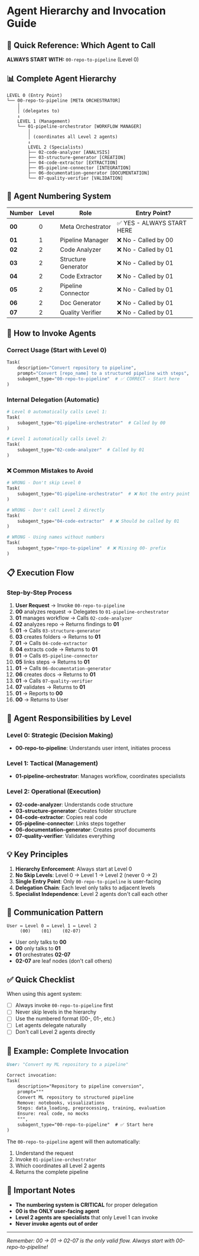 # Agent Hierarchy and Invocation Guide

## 🎯 Quick Reference: Which Agent to Call

**ALWAYS START WITH:** `00-repo-to-pipeline` (Level 0)

## 📊 Complete Agent Hierarchy

```
LEVEL 0 (Entry Point)
└── 00-repo-to-pipeline [META ORCHESTRATOR]
    │
    │ (delegates to)
    ↓
    LEVEL 1 (Management)
    └── 01-pipeline-orchestrator [WORKFLOW MANAGER]
        │
        │ (coordinates all Level 2 agents)
        ↓
        LEVEL 2 (Specialists)
        ├── 02-code-analyzer [ANALYSIS]
        ├── 03-structure-generator [CREATION]
        ├── 04-code-extractor [EXTRACTION]
        ├── 05-pipeline-connector [INTEGRATION]
        ├── 06-documentation-generator [DOCUMENTATION]
        └── 07-quality-verifier [VALIDATION]
```

## 🔢 Agent Numbering System

| Number | Level | Role | Entry Point? |
|--------|-------|------|--------------|
| **00** | 0 | Meta Orchestrator | ✅ YES - ALWAYS START HERE |
| **01** | 1 | Pipeline Manager | ❌ No - Called by 00 |
| **02** | 2 | Code Analyzer | ❌ No - Called by 01 |
| **03** | 2 | Structure Generator | ❌ No - Called by 01 |
| **04** | 2 | Code Extractor | ❌ No - Called by 01 |
| **05** | 2 | Pipeline Connector | ❌ No - Called by 01 |
| **06** | 2 | Doc Generator | ❌ No - Called by 01 |
| **07** | 2 | Quality Verifier | ❌ No - Called by 01 |

## 🚀 How to Invoke Agents

### Correct Usage (Start with Level 0)
```python
Task(
    description="Convert repository to pipeline",
    prompt="Convert [repo_name] to a structured pipeline with steps",
    subagent_type="00-repo-to-pipeline"  # ✅ CORRECT - Start here
)
```

### Internal Delegation (Automatic)
```python
# Level 0 automatically calls Level 1:
Task(
    subagent_type="01-pipeline-orchestrator"  # Called by 00
)

# Level 1 automatically calls Level 2:
Task(
    subagent_type="02-code-analyzer"  # Called by 01
)
```

### ❌ Common Mistakes to Avoid

```python
# WRONG - Don't skip Level 0
Task(
    subagent_type="01-pipeline-orchestrator"  # ❌ Not the entry point
)

# WRONG - Don't call Level 2 directly
Task(
    subagent_type="04-code-extractor"  # ❌ Should be called by 01
)

# WRONG - Using names without numbers
Task(
    subagent_type="repo-to-pipeline"  # ❌ Missing 00- prefix
)
```

## 📋 Execution Flow

### Step-by-Step Process

1. **User Request** → Invoke `00-repo-to-pipeline`
2. **00** analyzes request → Delegates to `01-pipeline-orchestrator`
3. **01** manages workflow → Calls `02-code-analyzer`
4. **02** analyzes repo → Returns findings to **01**
5. **01** → Calls `03-structure-generator`
6. **03** creates folders → Returns to **01**
7. **01** → Calls `04-code-extractor`
8. **04** extracts code → Returns to **01**
9. **01** → Calls `05-pipeline-connector`
10. **05** links steps → Returns to **01**
11. **01** → Calls `06-documentation-generator`
12. **06** creates docs → Returns to **01**
13. **01** → Calls `07-quality-verifier`
14. **07** validates → Returns to **01**
15. **01** → Reports to **00**
16. **00** → Returns to User

## 🎯 Agent Responsibilities by Level

### Level 0: Strategic (Decision Making)
- **00-repo-to-pipeline**: Understands user intent, initiates process

### Level 1: Tactical (Management)
- **01-pipeline-orchestrator**: Manages workflow, coordinates specialists

### Level 2: Operational (Execution)
- **02-code-analyzer**: Understands code structure
- **03-structure-generator**: Creates folder structure
- **04-code-extractor**: Copies real code
- **05-pipeline-connector**: Links steps together
- **06-documentation-generator**: Creates proof documents
- **07-quality-verifier**: Validates everything

## 💡 Key Principles

1. **Hierarchy Enforcement**: Always start at Level 0
2. **No Skip Levels**: Level 0 → Level 1 → Level 2 (never 0 → 2)
3. **Single Entry Point**: Only `00-repo-to-pipeline` is user-facing
4. **Delegation Chain**: Each level only talks to adjacent levels
5. **Specialist Independence**: Level 2 agents don't call each other

## 🔄 Communication Pattern

```
User ↔ Level 0 ↔ Level 1 ↔ Level 2
     (00)    (01)    (02-07)
```

- User only talks to **00**
- **00** only talks to **01**
- **01** orchestrates **02-07**
- **02-07** are leaf nodes (don't call others)

## ✅ Quick Checklist

When using this agent system:

- [ ] Always invoke `00-repo-to-pipeline` first
- [ ] Never skip levels in the hierarchy
- [ ] Use the numbered format (00-, 01-, etc.)
- [ ] Let agents delegate naturally
- [ ] Don't call Level 2 agents directly

## 📝 Example: Complete Invocation

```markdown
User: "Convert my ML repository to a pipeline"

Correct invocation:
Task(
    description="Repository to pipeline conversion",
    prompt="""
    Convert ML repository to structured pipeline
    Remove: notebooks, visualizations
    Steps: data_loading, preprocessing, training, evaluation
    Ensure: real code, no mocks
    """,
    subagent_type="00-repo-to-pipeline"  # ✅ Start here
)
```

The `00-repo-to-pipeline` agent will then automatically:
1. Understand the request
2. Invoke `01-pipeline-orchestrator`
3. Which coordinates all Level 2 agents
4. Returns the complete pipeline

## 🚨 Important Notes

- **The numbering system is CRITICAL** for proper delegation
- **00 is the ONLY user-facing agent**
- **Level 2 agents are specialists** that only Level 1 can invoke
- **Never invoke agents out of order**

---

*Remember: 00 → 01 → 02-07 is the only valid flow. Always start with 00-repo-to-pipeline!*